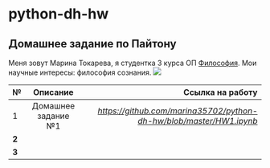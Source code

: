 # python-dh-hw
##  Домашнее задание по Пайтону
Меня зовут Марина Токарева, я студентка 3 курса ОП [Философия](https://www.hse.ru/ba/phil/). Мои научные интересы: философия сознания. 
![](https://pp.userapi.com/c852132/v852132291/aa23/UxtEpiB16Ek.jpg)

№|Описание|Ссылка на работу
---|:------:|---:
1|Домашнее задание №1|*https://github.com/marina35702/python-dh-hw/blob/master/HW1.ipynb*
**2**||
**3**||

